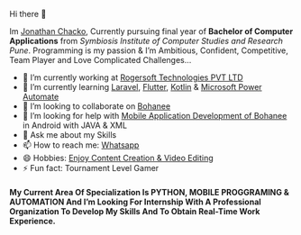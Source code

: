 Hi there 👋

Im <a href="https://www.linkedin.com/in/jcp99gamer/">Jonathan Chacko</a>,
Currently pursuing final year of <b>Bachelor of Computer Applications</b> from <i>Symbiosis Institute of Computer Studies and Research Pune</i>. Programming is my passion & I’m Ambitious, Confident, Competitive, Team Player and Love Complicated Challenges…

- 🔭 I’m currently working at <a href="https://www.linkedin.com/company/rogersoft-com/">Rogersoft Technologies PVT LTD</a>
- 🌱 I’m currently learning <u>Laravel</u>, <u>Flutter</u>, <u>Kotlin</u> & <u>Microsoft Power Automate</u>
- 👯 I’m looking to collaborate on <a href="https://github.com/jcp99gamers/Bohanee">Bohanee</a>
- 🤔 I’m looking for help with <a href="mailto:ipp2021043@sicsr.ac.in">Mobile Application Development of Bohanee</a> in Android with JAVA & XML
- 💬 Ask me about my Skills
- 📫 How to reach me: <a href="https://wa.me/918111952240">Whatsapp</a>
- 😄 Hobbies: <a href="https://www.instagram.com/noxic.gamers/">Enjoy Content Creation & Video Editing</a>
- ⚡ Fun fact: Tournament Level Gamer

<h4>My Current Area Of Specialization Is PYTHON, MOBILE PROGGRAMING & AUTOMATION And I’m Looking For Internship With A Professional Organization To Develop My Skills And To Obtain Real-Time Work Experience.</h4>
